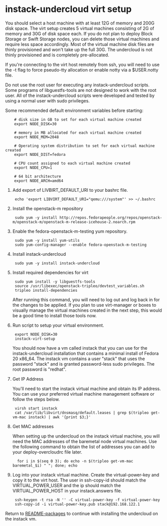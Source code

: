 instack-undercloud virt setup
=============================

You should select a host machine with at least 12G of memory and 200G disk space. The virt setup creates 5 virtual
machines consisting of 2G of memory and 30G of disk space each.  If you do not plan to deploy Block Storage or Swift
Storage nodes, you can delete those virtual machines and require less space accordingly.  Most of the virtual machine
disk files are thinly provisioned and won't take up the full 30G.  The undercloud is not thinly provisioned and is
completely pre-allocated.

If you're connecting to the virt host remotely from ssh, you will need to use the -t flag to force pseudo-tty
allocation or enable notty via a $USER.notty file.

Do not use the root user for executing any instack-undercloud scripts.  Some programs of libguestfs-tools are not
designed to work with the root user.  All of the instack-undercloud scripts were developed and tested by using a normal
user with sudo privileges.

Some recommended default environment variables before starting:

        # disk size in GB to set for each virtual machine created
        export NODE_DISK=30

        # memory in MB allocated for each virtual machine created
        export NODE_MEM=2048

        # Operating system distribution to set for each virtual machine created
        export NODE_DIST=fedora

        # CPU count assigned to each virtual machine created
        export NODE_CPU=1

        # 64 bit architecture
        export NODE_ARCH=amd64

1. Add export of LIVBIRT_DEFAULT_URI to your bashrc file.

        echo 'export LIBVIRT_DEFAULT_URI="qemu:///system"' >> ~/.bashrc

1. Install the openstack-m repository

        sudo yum -y install http://repos.fedorapeople.org/repos/openstack-m/openstack-m/openstack-m-release-icehouse-2.noarch.rpm

1. Enable the fedora-openstack-m-testing yum repository.

        sudo yum -y install yum-utils
        sudo yum-config-manager --enable fedora-openstack-m-testing

1. Install instack-undercloud

        sudo yum -y install instack-undercloud

1. Install required dependencies for virt

        sudo yum install -y libguestfs-tools
        source /usr/libexec/openstack-tripleo/devtest_variables.sh
        tripleo install-dependencies

   After running this command, you will need to log out and log back in for the changes to be applied.  If you plan to
   use virt-manager or boxes to visually manage the virtual machines created in the next step, this would be a good time
   to install those tools now.

1. Run script to setup your virtual environment.

        export NODE_DISK=30
        instack-virt-setup

   You should now have a vm called instack that you can use for the instack-undercloud installation that contains a minimal
   install of Fedora 20 x86_64. The instack vm contains a user "stack" that uses the password "stack" and is granted
   password-less sudo privileges.  The root password is "redhat".

1. Get IP Address

   You'll need to start the instack virtual machine and obtain its IP address.  You can use your preferred virtual
   machine management software or follow the steps below.

        virsh start instack
        cat /var/lib/libvirt/dnsmasq/default.leases | grep $(tripleo get-vm-mac instack) | awk '{print $3;}'

1. Get MAC addresses

   When setting up the undercloud on the instack virtual machine, you will need the MAC addresses of the baremetal node
   virtual machines.  Use the following command to obtain the list of addresses you can add to your deploy-overcloudrc
   file later.

         for i in $(seq 0 3); do echo -n $(tripleo get-vm-mac baremetal_$i) " "; done; echo

5. Log into your instack virtual machine.  Create the virtual-power-key and copy it to the virt host.  The user in
   ssh-copy-id should match the VIRTUAL_POWER_USER and the ip should match the VIRTUAL_POWER_HOST in your
   instack.answers file.

        ssh-keygen -t rsa -N '' -C virtual-power-key -f virtual-power-key
        ssh-copy-id -i virtual-power-key.pub stack@192.168.122.1

Return to [README-packages](README-packages.md) to continue with installing the
undercloud on the instack vm.
